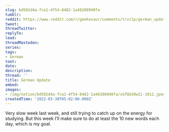 ```yaml
---
slug: bd502d4a-fca1-4f54-8482-1a48208940fa
tumblr:
reddit: https://www.reddit.com/r/geekosaur/comments/trzc1p/german_update/
tweet:
threadTwitter:
replyTo:
lead:
threadMastodon:
series:
tags:
- German
toot:
date:
description:
thread: ''
title: German Update
embed:
images:
- /img/notion/bd502d4a-fca1-4f54-8482-1a48208940fa/vGfQGX9wIi-1012.jpeg
createdTime: '2022-03-30T05:02:00.000Z'
---
```


Very slow week last week, and still trying to catch up on the energy for studying. But this week I’ll make sure to do at least the 10 new words each day, which is my goal.
